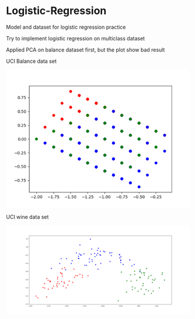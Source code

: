 # Logistic-Regression
Model and dataset for logistic regression practice

Try to implement logistic regression on multiclass dataset

Applied PCA on balance dataset first, but the plot show bad result

UCI Balance data set 

![img](https://github.com/laurence-lin/Logistic-Regression/blob/master/balance_PCA.png)

UCI wine data set

![img](https://github.com/laurence-lin/Logistic-Regression/blob/master/wine_PCA.png)
